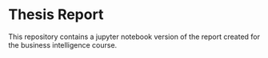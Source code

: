 # Thesis Report

This repository contains a jupyter notebook version of the report created for the business intelligence course.
